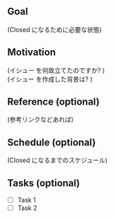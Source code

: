 ## Goal
(Closed になるために必要な状態)
## Motivation
(イシュー を何故立てたのですか? )  
(イシュー を作成した背景は? )
## Reference (optional)
(参考リンクなどあれば)
## Schedule (optional)
(Closed になるまでのスケジュール)
## Tasks (optional)
- [ ] Task 1
- [ ] Task 2